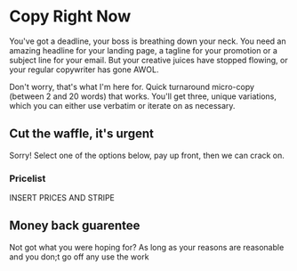 # Copy Right Now

You've got a deadline, your boss is breathing down your neck. You need an amazing headline for your landing page, a tagline for your promotion or a subject line for your email. But your creative juices have stopped flowing, or your regular copywriter has gone AWOL.

Don't worry, that's what I'm here for. Quick turnaround micro-copy (between 2 and 20 words) that works. You'll get three, unique variations, which you can either use verbatim or iterate on as necessary.

## Cut the waffle, it's urgent

Sorry! Select one of the options below, pay up front, then we can crack on.

### Pricelist

INSERT PRICES AND STRIPE

## Money back guarentee

Not got what you were hoping for? As long as your reasons are reasonable and you don;t go off any use the work

